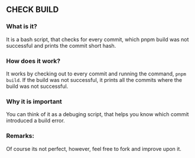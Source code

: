 ## CHECK BUILD

### What is it?

It is a bash script, that checks for every commit, which pnpm build was not
successful and prints the commit short hash.


### How does it work?

It works by checking out to every commit and running the command, `pnpm build`. If the 
build was not successful, it prints all the commits where the build was not
successful. 


### Why it is important

You can think of it as a debuging script, that helps you know which commit 
introduced a build error.


### Remarks:

Of course its not perfect, however, feel free to fork and improve upon it.
